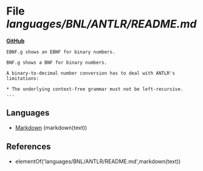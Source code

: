 # File _languages/BNL/ANTLR/README.md_
**[GitHub](https://github.com/softlang/yas/blob/master/languages/BNL/ANTLR/README.md)**
```
EBNF.g shows an EBNF for binary numbers.

BNF.g shows a BNF for binary numbers.

A binary-to-decimal number conversion has to deal with ANTLR's limitations:

* The underlying context-free grammar must not be left-recursive.
...
```

## Languages
* [Markdown](../languages/Markdown.md) (markdown(text))

## References
* elementOf('languages/BNL/ANTLR/README.md',markdown(text))
